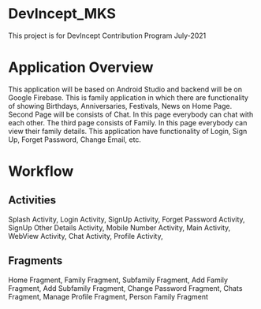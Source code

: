 # DevIncept_MKS
This project is for DevIncept Contribution Program July-2021

# Application Overview
This application will be based on Android Studio and backend will be on Google Firebase. This is family application in which there are functionality of showing Birthdays, Anniversaries, Festivals, News on Home Page. Second Page will be consists of Chat. In this page everybody can chat with each other. The third page consists of Family. In this page everybody can view their family details. This application have functionality of Login, Sign Up, Forget Password, Change Email, etc.

# Workflow

## Activities
Splash Activity, Login Activity, SignUp Activity, Forget Password Activity, SignUp Other Details Activity, Mobile Number Activity, Main Activity, WebView Activity, Chat Activity, Profile Activity, 

## Fragments
Home Fragment, Family Fragment, Subfamily Fragment, Add Family Fragment, Add Subfamily Fragment, Change Password Fragment, Chats Fragment, Manage Profile Fragment, Person Family Fragment
